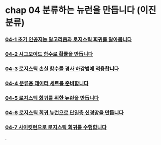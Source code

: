 # chap 04 분류하는 뉴런을 만듭니다 (이진 분류)

### [04-1 초기 인공지능 알고리즘과 로지스틱 회귀를 알아봅니다](https://github.com/hyunmin0317/DeepLearning_Study/blob/master/chap04/section01/chap04-1.md)

### [04-2 시그모이드 함수로 확률을 만듭니다](https://github.com/hyunmin0317/DeepLearning_Study/blob/master/chap04/section02/chap04-2.md)

### [04-3 로지스틱 손실 함수를 경사 하강법에 적용합니다](https://github.com/hyunmin0317/DeepLearning_Study/blob/master/chap04/section03/chap04-3.md)

### [04-4 분류용 데이터 세트를 준비합니다](https://github.com/hyunmin0317/DeepLearning_Study/blob/master/chap04/section04/github/chap04-4.md)

### [04-5 로지스틱 회귀를 위한 뉴런을 만듭니다](https://github.com/hyunmin0317/DeepLearning_Study/blob/master/chap04/section05/github/chap04-5.md)

### [04-6 로지스틱 회귀 뉴런으로 단일층 신경망을 만듭니다](https://github.com/hyunmin0317/DeepLearning_Study/blob/master/chap04/section06/github/chap04-6.md)

### [04-7 사이킷런으로 로지스틱 회귀를 수행합니다](https://github.com/hyunmin0317/DeepLearning_Study/blob/master/chap04/section07/github/chap04-7.md)

.